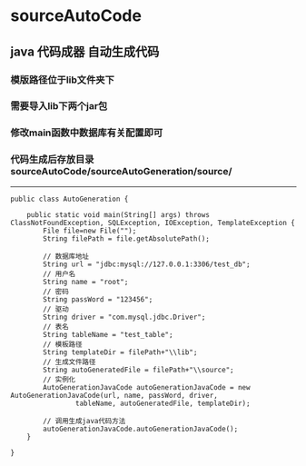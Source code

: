 # sourceAutoCode
## java 代码成器  自动生成代码

### 模版路径位于lib文件夹下

### 需要导入lib下两个jar包

### 修改main函数中数据库有关配置即可

### 代码生成后存放目录 sourceAutoCode/sourceAutoGeneration/source/

---

```
public class AutoGeneration {

	public static void main(String[] args) throws ClassNotFoundException, SQLException, IOException, TemplateException {
		File file=new File("");
		String filePath = file.getAbsolutePath();
		
		// 数据库地址
		String url = "jdbc:mysql://127.0.0.1:3306/test_db";
		// 用户名
		String name = "root";
		// 密码
		String passWord = "123456";
		// 驱动
		String driver = "com.mysql.jdbc.Driver";
		// 表名
		String tableName = "test_table";
		// 模板路径
		String templateDir = filePath+"\\lib";
		// 生成文件路径
		String autoGeneratedFile = filePath+"\\source";
		// 实例化
		AutoGenerationJavaCode autoGenerationJavaCode = new AutoGenerationJavaCode(url, name, passWord, driver,
				tableName, autoGeneratedFile, templateDir);

		// 调用生成java代码方法
		autoGenerationJavaCode.autoGenerationJavaCode();
	}

}
```
